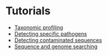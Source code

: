 # Tutorials

- [Taxonomic profiling](profiling)
- [Detecting specific pathogens](detecting-pathogens)
- [Detecting contaminated sequences](detect-contaminated-seqs)
- [Sequence and genome searching](searching)
